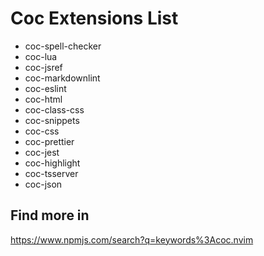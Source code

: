 # Coc Extensions List

-   coc-spell-checker
-   coc-lua
-   coc-jsref
-   coc-markdownlint
-   coc-eslint
-   coc-html
-   coc-class-css
-   coc-snippets
-   coc-css
-   coc-prettier
-   coc-jest
-   coc-highlight
-   coc-tsserver
-   coc-json

## Find more in

https://www.npmjs.com/search?q=keywords%3Acoc.nvim
